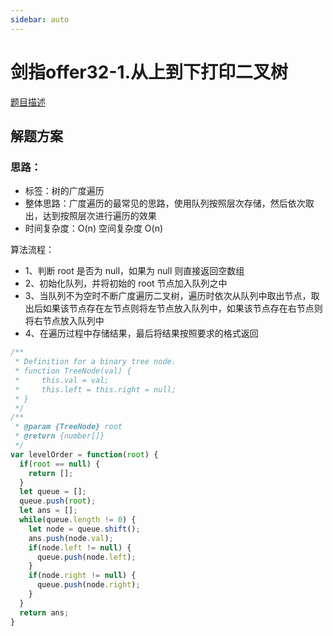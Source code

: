 ```yaml
---
sidebar: auto
---
```


# 剑指offer32-1.从上到下打印二叉树
[题目描述](https://leetcode.cn/leetbook/read/illustrate-lcof/xsnu0i/)

## 解题方案

### 思路：
- 标签：树的广度遍历
- 整体思路：广度遍历的最常见的思路，使用队列按照层次存储，然后依次取出，达到按照层次进行遍历的效果
- 时间复杂度：O(n) 空间复杂度 O(n)

算法流程：
  - 1、判断 root 是否为 null，如果为 null 则直接返回空数组
  - 2、初始化队列，并将初始的 root 节点加入队列之中
  - 3、当队列不为空时不断广度遍历二叉树，遍历时依次从队列中取出节点，取出后如果该节点存在左节点则将左节点放入队列中，如果该节点存在右节点则将右节点放入队列中
  - 4、在遍历过程中存储结果，最后将结果按照要求的格式返回

```js
/**
 * Definition for a binary tree node.
 * function TreeNode(val) {
 *     this.val = val;
 *     this.left = this.right = null;
 * }
 */
/**
 * @param {TreeNode} root
 * @return {number[]}
 */
var levelOrder = function(root) {
  if(root == null) {
    return [];
  }
  let queue = [];
  queue.push(root);
  let ans = [];
  while(queue.length != 0) {
    let node = queue.shift();
    ans.push(node.val);
    if(node.left != null) {
      queue.push(node.left);
    }
    if(node.right != null) {
      queue.push(node.right);
    }
  }
  return ans;
}
```